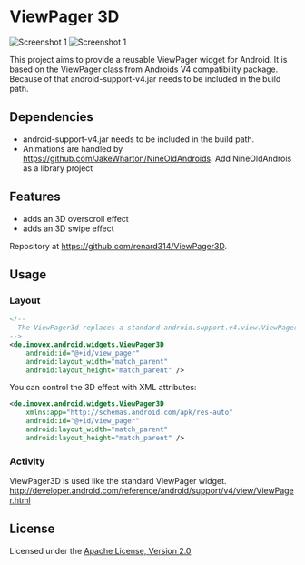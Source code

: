 
# ViewPager 3D

![Screenshot 1](https://github.com/renard314/ViewPager3D/raw/master/screenshot2.png)
![Screenshot 1](https://github.com/renard314/ViewPager3D/raw/master/screenshot2.png)

This project aims to provide a reusable ViewPager widget for Android. It is based on the ViewPager class from Androids V4 compatibility package. Because of that android-support-v4.jar needs to be included in the build path.

## Dependencies

 * android-support-v4.jar needs to be included in the build path.
 * Animations are handled by https://github.com/JakeWharton/NineOldAndroids. Add NineOldAndrois as a library project

## Features

 * adds an 3D overscroll effect
 * adds an 3D swipe effect 

Repository at <https://github.com/renard314/ViewPager3D>.

## Usage

### Layout

``` xml
<!--
  The ViewPager3d replaces a standard android.support.v4.view.ViewPager widget.
-->
<de.inovex.android.widgets.ViewPager3D
    android:id="@+id/view_pager"
    android:layout_width="match_parent"
    android:layout_height="match_parent" />
```

You can control the 3D effect with XML attributes:

``` xml
<de.inovex.android.widgets.ViewPager3D
    xmlns:app="http://schemas.android.com/apk/res-auto"
    android:id="@+id/view_pager"
    android:layout_width="match_parent"
    android:layout_height="match_parent" />
```

### Activity

ViewPager3D is used like the standard ViewPager widget.
<http://developer.android.com/reference/android/support/v4/view/ViewPager.html>

## License

Licensed under the [Apache License, Version 2.0](http://www.apache.org/licenses/LICENSE-2.0.html)
